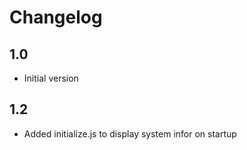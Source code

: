 # Changelog

## 1.0
- Initial version

## 1.2
- Added initialize.js to display system infor on startup
